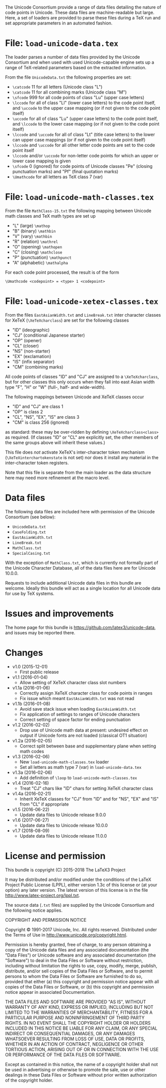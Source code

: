 The Unicode Consortium provide a range of data files detailing
the nature of code points in Unicode. These data files are
machine-readable but large. Here, a set of loaders are provided
to parse these files during a TeX run and set appropriate
parameters in an automated fashion.

File: `load-unicode-data.tex`
=============================

The loader parses a number of data files provided by the Unicode
Consortium and when used with used Unicode-capable engine sets
up a range of TeX-related parameters based on the extracted
information.

From the file `UnicodeData.txt` the following properties are set:
- `\catcode` 11 for all letters (Unicode class "L")
- `\catcode` 11 for all combining marks (Unicode class "M")
- `\sfcode` 999 for all code points of class "Lu" (upper case
  letters)
- `\lccode` for all of class "Ll" (lower case letters) to the code
  point itself, and `\uccode` to the upper case mapping (or if
  not given to the code point itself)
- `\uccode` for all of class "Lu" (upper case letters) to the code
  point itself, and `\lccode` to the lower case mapping (or if
  not given to the code point itself)
- `\lccode` and `\uccode` for all of class "Lt" (title case
  letters) to the lower can upper case mappings (or if not given
  to the code point itself)
- `\lccode` and `\uccode` for all other letter code points are
  set to the code point itself
- `\lccode` and/or `\uccode` for non-letter code points for
  which an upper or lower case mapping is given
- `\sfcode` 0 (ignored) for code points of Unicode classes "Pe"
  (closing punctuation marks) and "Pf" (final quotation marks)
- `\Umathcode` for all letters as TeX class 7 (var)

File: `load-unicode-math-classes.tex`
======================================

From the file `MathClass-15.txt` the following mapping between
Unicode math classes and TeX math types are set up
- "L" (large)       `\mathop`
- "B" (binary)      `\mathbin`
- "V" (vary)        `\mathbin`
- "R" (relation)    `\mathrel`
- "O" (opening)     `\mathopen`
- "C" (closing)     `\mathclose`
- "P" (punctuation) `\mathpunct`
- "A" (alphabetic)  `\mathalpha`

For each code point processed, the result is of the form

    \Umathcode <codepoint> = <type> 1 <codepoint>

File: `load-unicode-xetex-classes.tex`
======================================

From the files `EastAsianWidth.txt` and `LineBreak.txt` inter
character classes for XeTeX (`\XeTeXcharclass`) are set for the
following classes
- "ID" (ideographic)
- "CJ" (conditional Japanese starter)
- "OP" (opener)
- "CL" (closer)
- "NS" (non-starter)
- "EX" (exclamation)
- "IS" (infix separator)
- "CM" (combining marks)

All code points of classes "ID" and "CJ" are assigned to a
`\XeTeXcharclass`, but for other classes this only occurs when
they fall into east Asian width type "F", "H" or "W" (full-,
half- and wide-width).

The following mappings between Unicode and XeTeX classes occur
- "ID" and "CJ" are class 1
- "OP" is class 2
- "CL", "NS", "EX", "IS" are class 3
- "CM" is class 256 (ignored)

as standard: these may be over-ridden by defining
`\XeTeXcharclass<class>` as required. (If classes "ID" or "CL"
are explicitly set, the other members of the same groups above
will inherit these values.)

This file does _not_ activate XeTeX's inter-character token
mechanism (`\XeTeXinterchartokenstate` is not set) nor does it
install any material in the inter-character token registers.

Note that this file is separate from the main loader as the data
structure here may need more refinement at the macro level.

Data files
==========

The following data files are included here with permission of the
Unicode Consortium (see below):
- `UnicodeData.txt`
- `CaseFolding.txt`
- `EastAsianWidth.txt`
- `LineBreak.txt`
- `MathClass.txt`
- `SpecialCasing.txt`

With the exception of `MathClass.txt`, which is currently not
formally part of the Unicode Character Database, all of the
data files here are for Unicode 10.0.0.

Requests to include additional Unicode data files in this bundle are
welcome. Ideally this bundle will act as a single location for all
Unicode data for use by TeX systems.

Issues and improvements
=======================

The home page for this bundle is
https://github.com/latex3/unicode-data, and issues may be
reported there.

Changes
=======

- v1.0  (2015-12-01)
  - First public release
- v1.1  (2016-01-04)
  - Allow setting of XeTeX character class slot numbers
- v1.1a (2016-01-06)
  - Correctly assign XeTeX character class for code points in
    ranges
  - Fix issue which meant `EastAsianWidth.txt` was not read
- v1.1b (2016-01-08)
  - Avoid save stack issue when loading `EastAsianWidth.txt`
  - Fix application of settings to ranges of Unicode characters
  - Correct setting of space factor for ending punctuation
- v1.2 (2016-02-02)
  - Drop use of Unicode math data at present: undesired effect on
    output if Unicode fonts are not loaded (classical OT1
    situation)
- v1.2a (2016-02-05)
  - Correct split between base and supplementary plane when
    setting math codes
- v1.3 (2016-02-06)
  - New `load-unicode-math-classes.tex` loader
  - Set all letters as math type 7 (var) in
    `load-unicode-data.tex`
- v1.3a (2016-02-06)
  - Add definition of `\loop` to `load-unicode-math-classes.tex`
- v1.4 (2016-02-16)
  - Treat "CJ" chars like "ID" chars for setting XeTeX character
    class
- v1.4a (2016-02-21)
  - Inherit XeTeX classes for "CJ" from "ID" and for  "NS", "EX"
    and "IS" from "CL" if appropriate
- v1.5 (2016-06-22)
  - Update data files to Unicode release 9.0.0
- v1.6 (2017-06-27)
  - Update data files to Unicode release 10.0.0
- v1.7 (2018-08-09)
  - Update data files to Unicode release 11.0.0

License and permission
======================

This bundle is copyright (C) 2015-2018 The LaTeX3 Project

It may be distributed and/or modified under the conditions of
the LaTeX Project Public License (LPPL), either version 1.3c of
this license or (at your option) any later version. The latest
version of this license is in the file
http://www.latex-project.org/lppl.txt.

The source data (`.txt` files) are supplied by the Unicode
Consortium and the following notice applies.

COPYRIGHT AND PERMISSION NOTICE


Copyright © 1991-2017 Unicode, Inc. All rights reserved.
Distributed under the Terms of Use in http://www.unicode.org/copyright.html.

Permission is hereby granted, free of charge, to any person obtaining
a copy of the Unicode data files and any associated documentation
(the "Data Files") or Unicode software and any associated documentation
(the "Software") to deal in the Data Files or Software
without restriction, including without limitation the rights to use,
copy, modify, merge, publish, distribute, and/or sell copies of
the Data Files or Software, and to permit persons to whom the Data Files
or Software are furnished to do so, provided that either
(a) this copyright and permission notice appear with all copies
of the Data Files or Software, or
(b) this copyright and permission notice appear in associated
Documentation.

THE DATA FILES AND SOFTWARE ARE PROVIDED "AS IS", WITHOUT WARRANTY OF
ANY KIND, EXPRESS OR IMPLIED, INCLUDING BUT NOT LIMITED TO THE
WARRANTIES OF MERCHANTABILITY, FITNESS FOR A PARTICULAR PURPOSE AND
NONINFRINGEMENT OF THIRD PARTY RIGHTS.
IN NO EVENT SHALL THE COPYRIGHT HOLDER OR HOLDERS INCLUDED IN THIS
NOTICE BE LIABLE FOR ANY CLAIM, OR ANY SPECIAL INDIRECT OR CONSEQUENTIAL
DAMAGES, OR ANY DAMAGES WHATSOEVER RESULTING FROM LOSS OF USE,
DATA OR PROFITS, WHETHER IN AN ACTION OF CONTRACT, NEGLIGENCE OR OTHER
TORTIOUS ACTION, ARISING OUT OF OR IN CONNECTION WITH THE USE OR
PERFORMANCE OF THE DATA FILES OR SOFTWARE.

Except as contained in this notice, the name of a copyright holder
shall not be used in advertising or otherwise to promote the sale,
use or other dealings in these Data Files or Software without prior
written authorization of the copyright holder.
